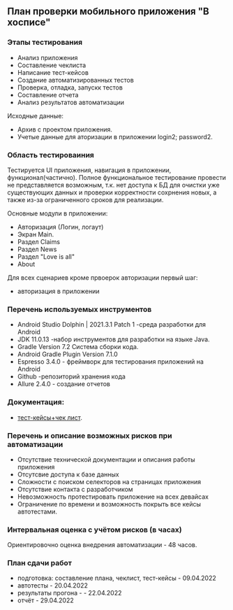 ## План проверки мобильного приложения "В хосписе"
### Этапы тестирования 
- Анализ приложения
- Составление чеклиста 
- Написание тест-кейсов
- Создание автоматизированных тестов
- Проверка, отладка, запускк тестов
- Составление отчета
- Анализ результатов автоматизации

Исходные данные:
- Архив с проектом приложения.
- Учетые данные для аторизации в приложении
login2;
password2.

### Область тестироваиния
Тестируется UI приложения, навигация в приложении, функционал(частично).
Полное функциональное тестирование провести не представляется возможным, 
т.к. нет доступа к БД для очистки уже существующих данных и проверки корректности 
сохрнения новых, а также из-за ограниченного сроков для реализации.

Основные модули в приложении:
- Авторизация (Логин, логаут)
- Экран Main. 
- Раздел Claims
- Раздел News
- Раздел  "Love is all"
- About

Для всех сценариев кроме првоерок авторизации 
первый шаг:
- авторизация в приложении

### Перечень используемых инструментов
- Android Studio Dolphin | 2021.3.1 Patch 1 -среда разработки для Android
- JDK 11.0.13 -набор инструментов для разработки на языке Java.
- Gradle Version 7.2 Система сборки кода.
- Android Gradle Plugin Version 7.1.0
- Espresso 3.4.0 - фреймворк для тестирования приложений на Android
- Github -репозиторий хранения кода
- Allure 2.4.0 - создание отчетов

### Документация:
- [тест-кейсы+чек лист](check-cases.xlsx).

### Перечень и описание возможных рисков при автоматизации
- Отсутствие технической документации и описания работы приложения
- Отсутсвие доступа к базе данных
- Сложности с поиском селекторов на страницах приложения
- Отсутствие контакта с разработчиком
- Невозможность протестировать приложение на всех девайсах
- Ограничение по времени и возможность покрыть все кейсы автотестами.

### Интервальная оценка с учётом рисков (в часах)
Ориентировочно оценка внедрения автоматизации - 48 часов.

### План сдачи работ
- подготовка: составление плана, чеклист, тест-кейсы - 09.04.2022
- автотесты - 20.04.2022
- результаты  прогона -  - 22.04.2022
- отчёт  - 29.04.2022
